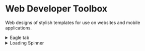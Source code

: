 # Web Developer Toolbox
Web designs of stylish templates for use on websites and mobile applications.

<details>
<summary> Eagle tab</summary>
  <p align="center">
  <img width="900" src="https://github.com/BulletSentence/Web-Dev-Style/blob/main/Eagle_Tab/Eagle_tab.PNG">
</p>
  <p align="center">
   <a href="https://github.com/BulletSentence/Web-Dev-Style/tree/main/Eagle_Tab"> Code </a>
    <a href="https://github.com/BulletSentence/Web-Dev-Style/tree/main/Eagle_Tab"> View </a>
</p>
</details>

<details>
<summary> Loading Spinner </summary>
  <p align="center">
  <img width="300" src="https://github.com/BulletSentence/Web-Dev-Style/blob/main/Loading_Spinner/Spinner.gif">
</p>
  <p align="center">
   <a href="https://github.com/BulletSentence/Web-Dev-Style/tree/main/Loading_Spinner"> Code </a>
</p>
</details>
